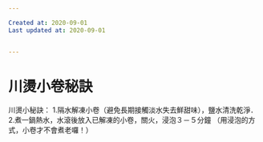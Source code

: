 ```yaml
---

Created at: 2020-09-01
Last updated at: 2020-09-01


---
```


# 川燙小卷秘訣


川燙小秘訣：
1.隔水解凍小卷（避免長期接觸淡水失去鮮甜味），鹽水清洗乾淨．
2.煮一鍋熱水，水滾後放入已解凍的小卷，關火，浸泡３－５分鐘
（用浸泡的方式，小卷才不會煮老囉！）


